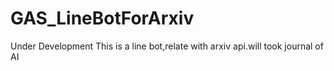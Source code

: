 # GAS_LineBotForArxiv
Under Development
This is a line bot,relate with arxiv api.will took journal of AI
